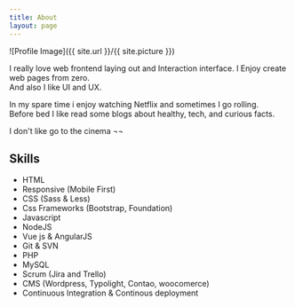 ```yaml
---
title: About
layout: page
---
```

![Profile Image]({{ site.url }}/{{ site.picture }})

<p>I really love web frontend laying out and Interaction interface.
I Enjoy create web pages from zero. <br>
And also I like UI and UX.</p>

<p>In my spare time i enjoy watching Netflix and sometimes I go rolling. <br> 
Before bed I like read some blogs about healthy, tech, and curious facts.
</p>

<p>I don't like go to the cinema ¬¬</p>

<h2>Skills</h2>

<ul class="skill-list">
	<li>HTML</li>
	<li>Responsive (Mobile First)</li>
	<li>CSS (Sass & Less)</li>
	<li>Css Frameworks (Bootstrap, Foundation)</li>
	<li>Javascript</li>
	<li>NodeJS</li>
	<li>Vue js & AngularJS</li>
	<li>Git & SVN</li>
	<li>PHP</li>
	<li>MySQL</li>
	<li>Scrum (Jira and Trello)</li>
	<li>CMS (Wordpress, Typolight, Contao, woocomerce)</li>
	<li>Continuous Integration & Continous deployment</li>
</ul>

<!-- <h2>Projects</h2>

<ul>
	<li><a href="https://github.com/">Lorem Lorem</a></li>
	<li><a href="https://github.com/">Ipsum Dolor</a></li>
	<li><a href="https://github.com/">Dolor Lorem</a></li>
</ul> -->
